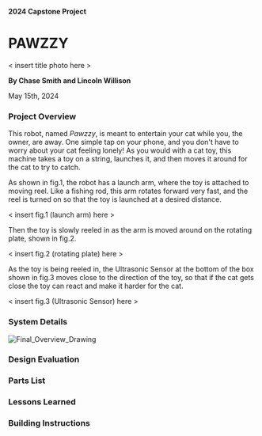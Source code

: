**2024 Capstone Project**

# **PAWZZY**

< insert title photo here >

**By Chase Smith and Lincoln Willison**

May 15th, 2024

### Project Overview

This robot, named *Pawzzy*, is meant to entertain your cat while you, the owner, are away. One simple tap on your phone, and you don't have to worry about your cat 
feeling lonely! As you would with a cat toy, this machine takes a toy on a string, launches it, and then moves it around for the cat to try to catch. 

As shown in fig.1, the robot has a launch arm, where the toy is attached to moving reel. Like a fishing rod, this arm rotates forward very fast, and the reel is turned on so that the 
toy is launched at a desired distance. 

< insert fig.1 (launch arm) here >

Then the toy is slowly reeled in as the arm is moved around on the rotating plate, shown in fig.2.

< insert fig.2 (rotating plate) here >

As the toy is being reeled in, the Ultrasonic Sensor at the bottom of the box shown in fig.3 moves close to the direction of the toy, so that if the cat gets close the toy can react and make 
it harder for the cat.

< insert fig.3 (Ultrasonic Sensor) here >

### System Details

![Final_Overview_Drawing](https://github.com/Yeetcoding/2024-Capstone-Project---Pawzzy/assets/77801962/a1d39e91-4e81-40c9-bdd8-22313369d00c)

### Design Evaluation

### Parts List

### Lessons Learned


### Building Instructions

### 




